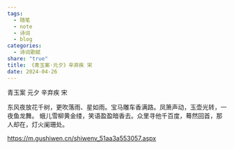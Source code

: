 ```yaml
---
tags:
  - 随笔
  - note
  - 诗词
  - blog
categories:
  - 诗词歌赋
share: "true"
title: 《青玉案·元夕》辛弃疾 宋
date: 2024-04-26
---
```

青玉案 元夕
辛弃疾 宋

东风夜放花千树，更吹落雨、星如雨。宝马雕车香满路。凤箫声动，玉壶光转，一夜鱼龙舞。
蛾儿雪柳黄金缕，笑语盈盈暗香去。众里寻他千百度，蓦然回首，那人却在，灯火阑珊处。


https://m.gushiwen.cn/shiwenv_51aa3a553057.aspx